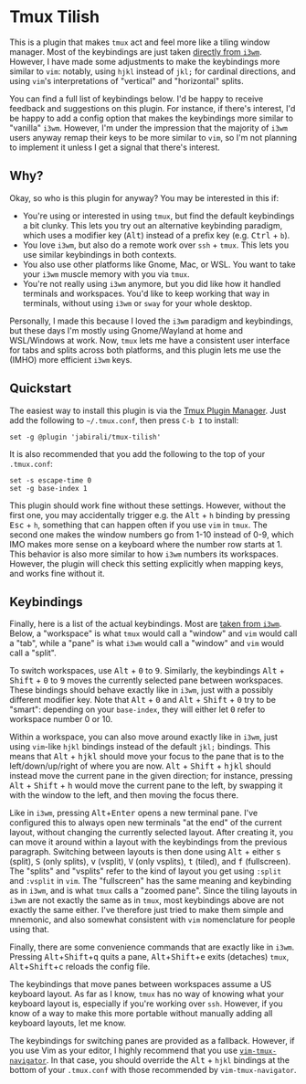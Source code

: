 # Tmux Tilish

This is a plugin that makes `tmux` act and feel more like a tiling window
manager. Most of the keybindings are just taken [directly from `i3wm`][1].
However, I have made some adjustments to make the keybindings more similar
to `vim`: notably, using `hjkl` instead of `jkl;` for cardinal directions,
and using `vim`'s interpretations of "vertical" and "horizontal" splits.

You can find a full list of keybindings below. I'd be happy to receive 
feedback and suggestions on this plugin. For instance, if there's interest,
I'd be happy to add a config option that makes the keybindings more similar
to "vanilla" `i3wm`. However, I'm under the impression that the majority of
`i3wm` users anyway remap their keys to be more similar to `vim`, so I'm
not planning to implement it unless I get a signal that there's interest.

[1]: https://i3wm.org/docs/refcard.html

## Why?

Okay, so who is this plugin for anyway? You may be interested in this if:

- You're using or interested in using `tmux`, but find the default keybindings
  a bit clunky. This lets you try out an alternative keybinding paradigm, 
  which uses a modifier key (<kbd>Alt</kbd>) instead of a prefix key 
  (e.g. <kbd>Ctrl</kbd> + `b`).
- You love `i3wm`, but also do a remote work over `ssh` + `tmux`. This lets 
  you use similar keybindings in both contexts.
- You also use other platforms like Gnome, Mac, or WSL. You want to take 
  your `i3wm` muscle memory with you via `tmux`.
- You're not really using `i3wm` anymore, but you did like how it handled
  terminals and workspaces. You'd like to keep working that way in terminals,
  without using `i3wm` or `sway` for your whole desktop.

Personally, I made this because I loved the `i3wm` paradigm and keybindings,
but these days I'm mostly using Gnome/Wayland at home and WSL/Windows at work.
Now, `tmux` lets me have a consistent user interface for tabs and splits across
both platforms, and this plugin lets me use the (IMHO) more efficient `i3wm` keys.

## Quickstart

The easiest way to install this plugin is via the [Tmux Plugin Manager][2].
Just add the following to `~/.tmux.conf`, then press `C-b I` to install:

	set -g @plugin 'jabirali/tmux-tilish'

It is also recommended that you add the following to the top of your `.tmux.conf`:

	set -s escape-time 0
	set -g base-index 1

This plugin should work fine without these settings. However, without the first one,
you may accidentally trigger e.g. the <kbd>Alt</kbd> + `h` binding by pressing
<kbd>Esc</kbd> + `h`, something that can happen often if you use `vim` in `tmux`. 
The second one makes the window numbers go from 1-10 instead of 0-9, which IMO
makes more sense on a keyboard where the number row starts at 1. This behavior
is also more similar to how `i3wm` numbers its workspaces. However, the plugin
will check this setting explicitly when mapping keys, and works fine without it.

[2]: https://github.com/tmux-plugins/tpm

## Keybindings

Finally, here is a list of the actual keybindings. Most are [taken from `i3wm`][1].
Below, a "workspace" is what `tmux` would call a "window" and `vim` would call a "tab",
while a "pane" is what `i3wm` would call a "window" and `vim` would call a "split".

To switch workspaces, use <kbd>Alt</kbd> + <kbd>0</kbd> to <kbd>9</kbd>. Similarly, 
the keybindings <kbd>Alt</kbd> + <kbd>Shift</kbd> + <kbd>0</kbd> to <kbd>9</kbd> 
moves the currently selected pane between workspaces. These bindings should behave
exactly like in `i3wm`, just with a possibly different modifier key. Note that 
<kbd>Alt</kbd> + <kbd>0</kbd> and <kbd>Alt</kbd> + <kbd>Shift</kbd> + <kbd>0</kbd>
try to be "smart": depending on your `base-index`, they will either let <kbd>0</kbd>
refer to workspace number 0 or 10.

Within a workspace, you can also move around exactly like in `i3wm`, just using 
`vim`-like `hjkl` bindings instead of the default `jkl;` bindings. This means that
<kbd>Alt</kbd> + <kbd>h</kbd><kbd>j</kbd><kbd>k</kbd><kbd>l</kbd> should move
your focus to the pane that is to the left/down/up/right of where you are now.
<kbd>Alt</kbd> + <kbd>Shift</kbd> + <kbd>h</kbd><kbd>j</kbd><kbd>k</kbd><kbd>l</kbd>
should instead move the current pane in the given direction; for instance, pressing
<kbd>Alt</kbd> + <kbd>Shift</kbd> + <kbd>h</kbd> would move the current pane to the
left, by swapping it with the window to the left, and then moving the focus there.

Like in `i3wm`, pressing <kbd>Alt</kbd>+<kbd>Enter</kbd> opens a new terminal pane.
I've configured this to always open new terminals "at the end" of the current
layout, without changing the currently selected layout. After creating it, you
can move it around within a layout with the keybindings from the previous paragraph.
Switching between layouts is then done using <kbd>Alt</kbd> + either <kbd>s</kbd>
(split), <kbd>S</kbd> (only splits), <kbd>v</kbd> (vsplit), <kbd>V</kbd> (only vsplits),
<kbd>t</kbd> (tiled), and <kbd>f</kbd> (fullscreen). The "splits" and "vsplits" refer 
to the kind of layout you get using `:split` and `:vsplit` in `vim`. The "fullscreen"
has the same meaning and keybinding as in `i3wm`, and is what `tmux` calls a "zoomed pane".
Since the tiling layouts in `i3wm` are not exactly the same as in `tmux`, most keybindings
above are not exactly the same either. I've therefore just tried to make them simple and
mnemonic, and also somewhat consistent with `vim` nomenclature for people using that.

Finally, there are some convenience commands that are exactly like in `i3wm`.
Pressing <kbd>Alt</kbd>+<kbd>Shift</kbd>+<kbd>q</kbd> quits a pane,
<kbd>Alt</kbd>+<kbd>Shift</kbd>+<kbd>e</kbd> exits (detaches) `tmux`,
<kbd>Alt</kbd>+<kbd>Shift</kbd>+<kbd>c</kbd> reloads the config file.

The keybindings that move panes between workspaces assume a US keyboard layout.
As far as I know, `tmux` has no way of knowing what your keyboard layout is,
especially if you're working over `ssh`. However, if you know of a way to make 
this more portable without manually adding all keyboard layouts, let me know.

The keybindings for switching panes are provided as a fallback. However, if you
use Vim as your editor, I highly recommend that you use [`vim-tmux-navigator`][3].
In that case, you should override the <kbd>Alt</kbd> + `hjkl` bindings at the 
bottom of your `.tmux.conf` with those recommended by `vim-tmux-navigator`.

[3]: https://github.com/christoomey/vim-tmux-navigator
